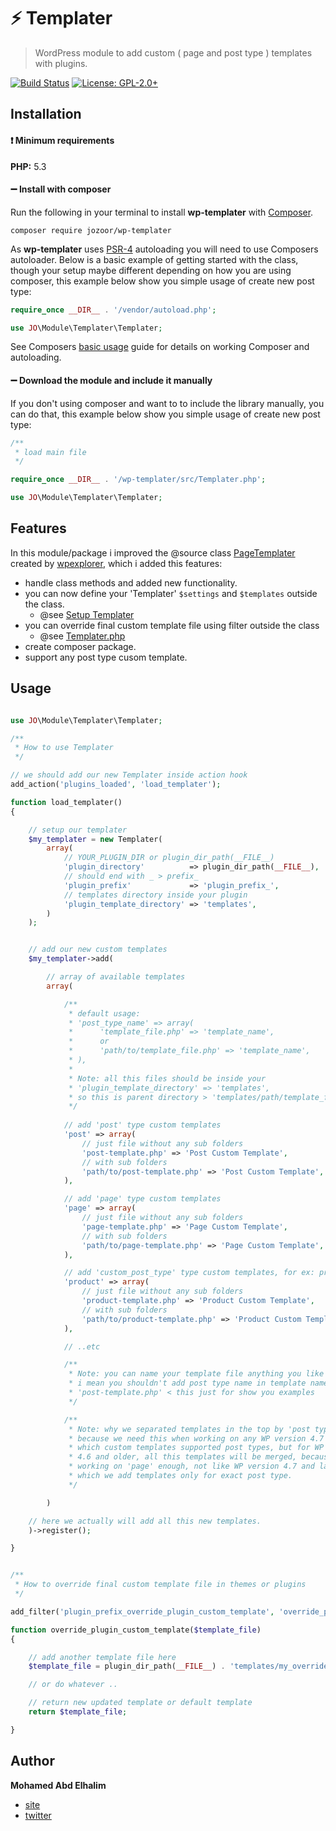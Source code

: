 # :zap: Templater
> WordPress module to add custom ( page and post type ) templates with plugins.

[![Build Status](https://travis-ci.org/mohamdio/wp-templater.svg?branch=master)](https://travis-ci.org/mohamdio/wp-templater) [![License: GPL-2.0+](https://img.shields.io/badge/License-GPL%20v2-blue.svg)](https://www.gnu.org/licenses/old-licenses/gpl-2.0.en.html)

## Installation

#### :heavy_exclamation_mark: Minimum requirements

**PHP:** 5.3

#### :heavy_minus_sign: Install with composer

Run the following in your terminal to install **wp-templater** with [Composer](https://getcomposer.org/).

```
composer require jozoor/wp-templater
```

As **wp-templater** uses [PSR-4](http://www.php-fig.org/psr/psr-4/) autoloading you will need to use Composers autoloader. Below is a basic example of getting started with the class, though your setup maybe different depending on how you are using composer, this example below show you simple usage of create new post type:

```php
require_once __DIR__ . '/vendor/autoload.php';

use JO\Module\Templater\Templater;
```

See Composers [basic usage](https://getcomposer.org/doc/01-basic-usage.md#autoloading) guide for details on working Composer and autoloading.

#### :heavy_minus_sign: Download the module and include it manually

If you don't using composer and want to to include the library manually, you can do that, this example below show you simple usage of create new post type:

```php
/**
 * load main file
 */

require_once __DIR__ . '/wp-templater/src/Templater.php';

use JO\Module\Templater\Templater;
```

## Features

In this module/package i improved the @source class [PageTemplater](https://github.com/wpexplorer/page-templater) created by [wpexplorer](https://github.com/wpexplorer), which i added this features:

- handle class methods and added new functionality.
- you can now define your 'Templater' `$settings` and `$templates` outside the class.
    - @see [Setup Templater](#usage)
- you can override final custom template file using filter outside the class
    - @see [Templater.php](/src/Templater.php#L386)
- create composer package.
- support any post type cusom template.

## Usage

```php

use JO\Module\Templater\Templater;

/**
 * How to use Templater
 */

// we should add our new Templater inside action hook
add_action('plugins_loaded', 'load_templater');

function load_templater()
{

    // setup our templater
    $my_templater = new Templater(
        array(
            // YOUR_PLUGIN_DIR or plugin_dir_path(__FILE__)
            'plugin_directory'          => plugin_dir_path(__FILE__),
            // should end with _ > prefix_
            'plugin_prefix'             => 'plugin_prefix_',
            // templates directory inside your plugin
            'plugin_template_directory' => 'templates',
        )
    );


    // add our new custom templates
    $my_templater->add(

        // array of available templates
        array(

            /**
             * default usage:
             * 'post_type_name' => array(
             *      'template_file.php' => 'template_name',
             *      or
             *      'path/to/template_file.php' => 'template_name',
             * ),
             *
             * Note: all this files should be inside your 
             * 'plugin_template_directory' => 'templates',
             * so this is parent directory > 'templates/path/template_file.php'
             */
            
            // add 'post' type custom templates
            'post' => array(
                // just file without any sub folders
                'post-template.php' => 'Post Custom Template',
                // with sub folders
                'path/to/post-template.php' => 'Post Custom Template',
            ),

            // add 'page' type custom templates
            'page' => array(
                // just file without any sub folders
                'page-template.php' => 'Page Custom Template',
                // with sub folders
                'path/to/page-template.php' => 'Page Custom Template',
            ),

            // add 'custom_post_type' type custom templates, for ex: product
            'product' => array(
                // just file without any sub folders
                'product-template.php' => 'Product Custom Template',
                // with sub folders
                'path/to/product-template.php' => 'Product Custom Template',
            ),

            // ..etc

            /**
             * Note: you can name your template file anything you like
             * i mean you shouldn't add post type name in template name, like
             * 'post-template.php' < this just for show you examples
             */

            /**
             * Note: why we separated templates in the top by 'post types' ?
             * because we need this when working on any WP version 4.7 and later
             * which custom templates supported post types, but for WP version 
             * 4.6 and older, all this templates will be merged, because we
             * working on 'page' enough, not like WP version 4.7 and later,
             * which we add templates only for exact post type.
             */

        )

    // here we actually will add all this new templates.
    )->register();

}


/**
 * How to override final custom template file in themes or plugins
 */

add_filter('plugin_prefix_override_plugin_custom_template', 'override_plugin_custom_template');

function override_plugin_custom_template($template_file)
{

    // add another template file here
    $template_file = plugin_dir_path(__FILE__) . 'templates/my_override_template.php';

    // or do whatever .. 

    // return new updated template or default template 
    return $template_file;

}


```


## Author

**Mohamed Abd Elhalim**

- [site](https://mohamd.io/)
- [twitter](https://twitter.com/mohamdio)
